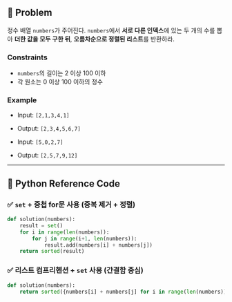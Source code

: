 ## 🧠 Problem
정수 배열 `numbers`가 주어진다. `numbers`에서 **서로 다른 인덱스**에 있는 두 개의 수를 뽑아 **더한 값을 모두 구한 뒤**, **오름차순으로 정렬된 리스트**를 반환하라.

### Constraints
- `numbers`의 길이는 2 이상 100 이하
- 각 원소는 0 이상 100 이하의 정수

### Example
- Input: `[2,1,3,4,1]`
- Output: `[2,3,4,5,6,7]`

- Input: `[5,0,2,7]`
- Output: `[2,5,7,9,12]`

---

## 🐍 Python Reference Code

### ✅ `set` + 중첩 for문 사용 (중복 제거 + 정렬)

```python
def solution(numbers):
    result = set()
    for i in range(len(numbers)):
        for j in range(i+1, len(numbers)):
            result.add(numbers[i] + numbers[j])
    return sorted(result)
```

### ✅ 리스트 컴프리헨션 + `set` 사용 (간결함 중심)

```python
def solution(numbers):
    return sorted({numbers[i] + numbers[j] for i in range(len(numbers)) for j in range(i+1, len(numbers))})
```
